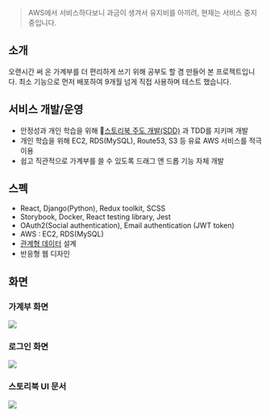 > AWS에서 서비스하다보니 과금이 생겨서 유지비를 아끼려, 현재는 서비스 중지중입니다.

## 소개

오랜시간 써 온 가계부를 더 편리하게 쓰기 위해 공부도 할 겸 만들어 본 프로젝트입니다. 최소 기능으로 먼저 배포하여 9개월 넘게 직접 사용하며 테스트 했습니다.

## 서비스 개발/운영

- 안정성과 개인 학습을 위해 [스토리북 주도 개발(SDD)](https://johnykim.me/post/%EB%AC%B8%EC%84%9C%20%EC%A3%BC%EB%8F%84%20%EA%B0%9C%EB%B0%9C#%F0%9F%93%98%20%EC%8A%A4%ED%86%A0%EB%A6%AC%EB%B6%81%20%EC%A3%BC%EB%8F%84%20%EA%B0%9C%EB%B0%9C) 과 TDD를 지키며 개발
- 개인 학습을 위해 EC2, RDS(MySQL), Route53, S3 등 유료 AWS 서비스를 적극 이용
- 쉽고 직관적으로 가계부를 쓸 수 있도록 드래그 앤 드롭 기능 자체 개발

## 스펙

- React, Django(Python), Redux toolkit, SCSS
- Storybook, Docker, React testing library, Jest
- OAuth2(Social authentication), Email authentication (JWT token)
- AWS : EC2, RDS(MySQL)
- [관계형 데이터](https://drawsql.app/teams/johnyworld/diagrams/tumssum) 설계
- 반응형 웹 디자인

## 화면

### 가계부 화면

![](https://johnyworld2019.s3.ap-northeast-2.amazonaws.com/images/resume/tumssum-1.jpg)

### 로그인 화면

![](https://johnyworld2019.s3.ap-northeast-2.amazonaws.com/images/resume/tumssum-2.png)

### 스토리북 UI 문서

![](https://johnyworld2019.s3.ap-northeast-2.amazonaws.com/images/resume/tumssum-3.png)